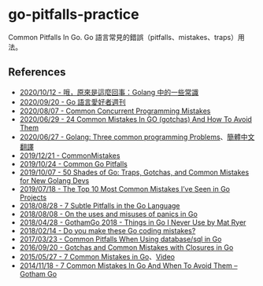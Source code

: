 # go-pitfalls-practice
 Common Pitfalls In Go.
 Go 語言常見的錯誤（pitfalls、mistakes、traps）用法。
 
## References

- [2020/10/12 - 哦，原來是這麼回事：Golang 中的一些常識](https://mp.weixin.qq.com/s/-l9R_QblXr1_JHGtjldoQw)
- [2020/09/20 -  Go 語言愛好者週刊](https://github.com/polaris1119/golangweekly)
- [2020/08/07 - Common Concurrent Programming Mistakes](https://go101.org/article/concurrent-common-mistakes.html)
- [2020/06/29 - 24 Common Mistakes In GO (gotchas) And How To Avoid Them](https://www.bacancytechnology.com/blog/top-24-common-mistakes-in-go-programming#disqus_thread)
- [2020/06/27 - Golang: Three common programming Problems](https://medium.com/higher-order-functions/golang-three-common-programming-problems-3ef8baf006af)、[簡體中文翻譯](https://mp.weixin.qq.com/s/0GWF7-fWhaGigLXZKQDXXw)
- [2019/12/21 - CommonMistakes](https://github.com/golang/go/wiki/CommonMistakes)
- [2019/10/24 - Common Go Pitfalls](https://medium.com/@tylfin/common-go-pitfalls-a92197cd96d2)
- [2019/10/07 - 50 Shades of Go: Traps, Gotchas, and Common Mistakes for New Golang Devs](http://devs.cloudimmunity.com/gotchas-and-common-mistakes-in-go-golang/)
- [2019/07/18 - The Top 10 Most Common Mistakes I’ve Seen in Go Projects](https://itnext.io/the-top-10-most-common-mistakes-ive-seen-in-go-projects-4b79d4f6cd65)
- [2018/08/28 - 7 Subtle Pitfalls in the Go Language](https://polyfloyd.net/post/golang-subtle-pitfalls/)
- [2018/08/08 - On the uses and misuses of panics in Go](https://eli.thegreenplace.net/2018/on-the-uses-and-misuses-of-panics-in-go/)
- [2018/04/28 - GothamGo 2018 - Things in Go I Never Use by Mat Ryer](https://youtu.be/5DVV36uqQ4E)
- [2018/02/14 - Do you make these Go coding mistakes?](https://yourbasic.org/golang/gotcha/)
- [2017/03/23 - Common Pitfalls When Using database/sql in Go](https://orangematter.solarwinds.com/2017/03/23/common-pitfalls-when-using-database-sql-in-go/)
- [2016/09/20 - Gotchas and Common Mistakes with Closures in Go](https://www.calhoun.io/gotchas-and-common-mistakes-with-closures-in-go/)
- [2015/05/27 - 7 Common Mistakes in Go](https://www.slideshare.net/spf13/7-common-mistakes-in-go-2015)、[Video](https://youtu.be/29LLRKIL_TI)
- [2014/11/18 - 7 Common Mistakes In Go And When To Avoid Them – Gotham Go](https://spf13.com/presentation/7-biggest-mistakes-in-go/)





